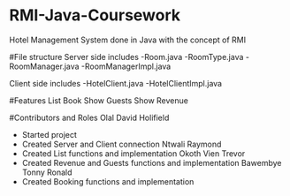 # RMI-Java-Coursework
Hotel Management System done in  Java with the concept of RMI 

#File structure
Server side includes
 -Room.java
 -RoomType.java
 -RoomManager.java
 -RoomManagerImpl.java

Client side includes
 -HotelClient.java
 -HotelClientImpl.java

#Features
List
Book
Show Guests
Show Revenue

#Contributors and Roles
Olal David Holifield
 - Started project
 - Created Server and Client connection
Ntwali Raymond
 - Created List functions and implementation
Okoth Vien Trevor
 - Created Revenue and Guests functions and implementation
Bawembye Tonny Ronald
 - Created Booking functions and implementation
